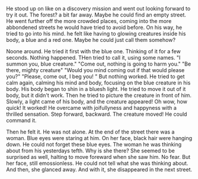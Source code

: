 
He stood up on like on a discovery mission and went out looking forward to try it out. The forest? a bit far away. Maybe he could find an empty street. He went further off the more crowded places, coming into the more abbondened streets he would have tried to avoid before. On his way, he tried to go into his mind. he felt like having to glowing creatures inside his body, a blue and a red one. Maybe he could just call them somehow?

Noone around. He tried it first with the blue one. Thinking of it for a few seconds. Nothing happened. THen tried to call it, using some names. "I summon you, blue creature." "Come out, nothing is going to harm you." "Be there, mighty creature" "Would you mind coming out if that would please you?" "Please, come out, I beg you! " But nothing worked. He tried to get calm again, calming his mind and body, focusing on the blue creature in his body. His body began to shin in a bluesh light. He tried to move it out of it body, but it didn't work. Then he tried to picture the creature in front of him. Slowly, a light came of his body, and the creature appeared! Oh wow, how quick! It worked! He overcame with joifullyness and happyness with a thrilled sensation. Step forward, backward. The creature moved! He could command it. 

Then he felt it. He was not alone. At the end of the street there was a woman. Blue eyes were staring at him. On her face, black hair were hanging down. He could not forget these blue eyes. The woman he was thinking about from his yesterdays tefth. Why is she there? She seemed to be surprised as well, halting to move foreward when she saw him. No fear. But her face, still emossionless. He could not tell what she was thinking about. And then, she glanced away. And with it, she disappeared in the next street.
